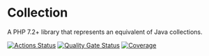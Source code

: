 # Collection
A PHP 7.2+ library that represents an equivalent of Java collections.

[![Actions Status](https://github.com/WaZeR-Adrien/PHPCollection/workflows/CI/badge.svg)](https://github.com/WaZeR-Adrien/PHPCollection/actions)
[![Quality Gate Status](https://sonar.adrien-martineau.fr/api/project_badges/measure?project=PHPCollection&metric=alert_status)](https://sonar.adrien-martineau.fr/dashboard?id=PHPCollection)
[![Coverage](https://sonar.adrien-martineau.fr/api/project_badges/measure?project=PHPCollection&metric=coverage)](https://sonar.adrien-martineau.fr/dashboard?id=PHPCollection)
